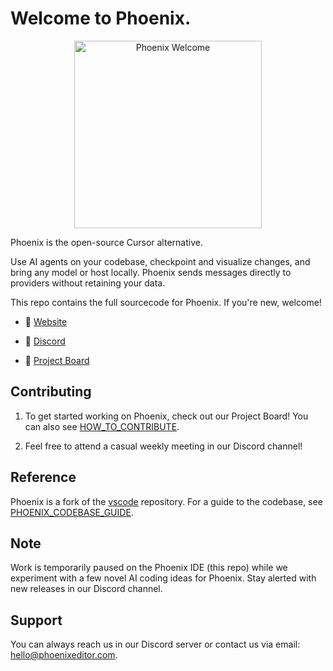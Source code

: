 # Welcome to Phoenix.

<div align="center">
	<img
		src="./src/vs/workbench/browser/parts/editor/media/slice_of_phoenix.png"
	 	alt="Phoenix Welcome"
		width="300"
	 	height="300"
	/>
</div>

Phoenix is the open-source Cursor alternative.

Use AI agents on your codebase, checkpoint and visualize changes, and bring any model or host locally. Phoenix sends messages directly to providers without retaining your data.

This repo contains the full sourcecode for Phoenix. If you're new, welcome!

- 🧭 [Website](https://phoenixeditor.com)

- 👋 [Discord](https://discord.gg/RSNjgaugJs)

- 🚙 [Project Board](https://github.com/orgs/phoenixeditor/projects/2)


## Contributing

1. To get started working on Phoenix, check out our Project Board! You can also see [HOW_TO_CONTRIBUTE](https://github.com/phoenixeditor/phoenix/blob/main/HOW_TO_CONTRIBUTE.md).

2. Feel free to attend a casual weekly meeting in our Discord channel!


## Reference

Phoenix is a fork of the [vscode](https://github.com/microsoft/vscode) repository. For a guide to the codebase, see [PHOENIX_CODEBASE_GUIDE](https://github.com/phoenixeditor/phoenix/blob/main/PHOENIX_CODEBASE_GUIDE.md).

## Note
Work is temporarily paused on the Phoenix IDE (this repo) while we experiment with a few novel AI coding ideas for Phoenix. Stay alerted with new releases in our Discord channel.

## Support
You can always reach us in our Discord server or contact us via email: hello@phoenixeditor.com.
